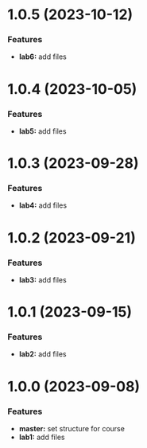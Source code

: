 # 1.0.5 (2023-10-12)

### Features

* **lab6:** add files

# 1.0.4 (2023-10-05)

### Features

* **lab5:** add files

# 1.0.3 (2023-09-28)

### Features

* **lab4:** add files

# 1.0.2 (2023-09-21)

### Features

* **lab3:** add files

# 1.0.1 (2023-09-15)

### Features

* **lab2:** add files

# 1.0.0 (2023-09-08)

### Features

* **master:** set structure for course
* **lab1:** add files



